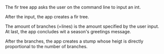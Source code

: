 The fir tree app asks the user on the command line to input an int.

After the input, the app creates a fir tree. 

The amount of branches (=lines) is the amount specified by the user input. 
At last, the app concludes wit a season's greetings message. 

After the branches, the app creates a stump whose heigt is directly proportional to the number of branches.
